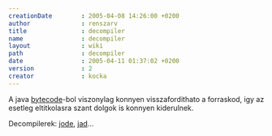 ```yaml
---
creationDate        : 2005-04-08 14:26:00 +0200 
author              : renszarv 
title               : decompiler 
name                : decompiler 
layout              : wiki 
path                : decompiler 
date                : 2005-04-11 01:37:02 +0200 
version             : 2 
creator             : kocka 
---
```

A java [bytecode](bytecode.html)-bol viszonylag konnyen visszafordithato a forraskod, igy az esetleg eltitkolasra szant dolgok is konnyen kiderulnek.

Decompilerek: [jode](jode.html), [jad](jad.html)... 
